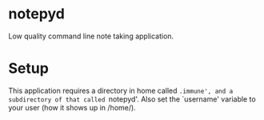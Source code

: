 # notepyd
Low quality command line note taking application.

# Setup
This application requires a directory in home called `.immune', and a subdirectory of that called `notepyd'. Also set the `username' variable to your user (how it shows up in /home/).
